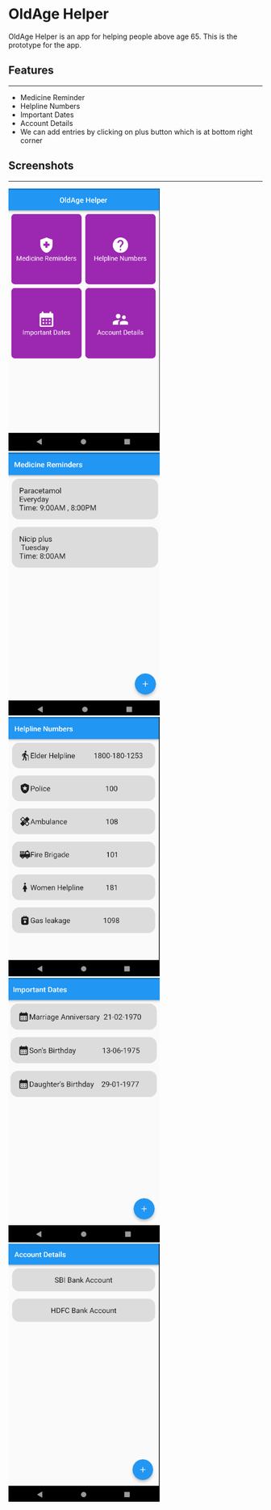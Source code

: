 # **OldAge Helper**

OldAge Helper is an app for helping people above age 65. This is the prototype for the app.


## Features

---

- Medicine Reminder
- Helpline Numbers
- Important Dates
- Account Details
- We can add entries by clicking on plus button which is at bottom right corner
## Screenshots

---

<p>
<img src="Screenshots/1.png" width="300"/> <img src="Screenshots/2.png" width="300"/>
<img src="Screenshots/3.png" width="300"> <img src="Screenshots/4.png" width="300">
<img src="Screenshots/5.png" width="300">  
</p>